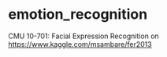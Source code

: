 # emotion_recognition
CMU 10-701: Facial Expression Recognition on https://www.kaggle.com/msambare/fer2013

